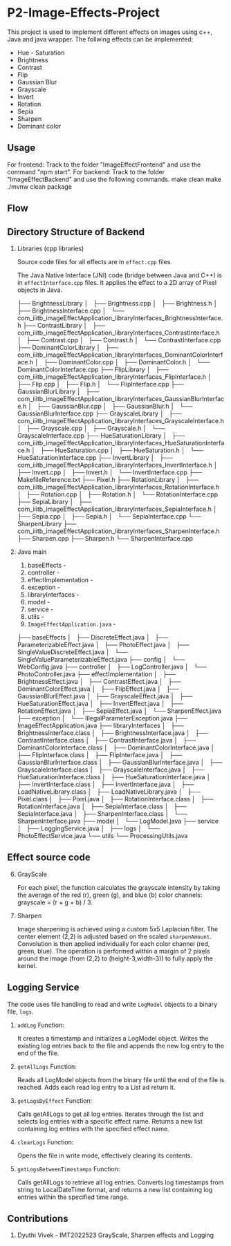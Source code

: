 # P2-Image-Effects-Project

This project is used to implement different effects on images using c++, Java and java wrapper.
The follwing effects can be implemented:
- Hue - Saturation
- Brightness
- Contrast
- Flip 
- Gaussian Blur
- Grayscale
- Invert
- Rotation 
- Sepia
- Sharpen
- Dominant color

## Usage
 For frontend:
    Track to the folder "ImageEffectFrontend" and use the command "npm start".
 For backend:
    Track to the folder "ImageEffectBackend" and use the following commands.
    make clean
    make
    ./mvnw clean package
    <jar command>


## Flow

## Directory Structure of Backend
1. Libraries (cpp libraries)

    Source code files for all effects are in `effect.cpp` files. 

    The Java Native Interface (JNI) code (bridge between Java and C++) is in `effectInterface.cpp` files. It applies the effect to a 2D array of Pixel objects in Java. 

    ├── BrightnessLibrary
    │   ├── Brightness.cpp
    │   ├── Brightness.h
    │   ├── BrightnessInterface.cpp
    │   └── com_iiitb_imageEffectApplication_libraryInterfaces_BrightnessInterface.h
    ├── ContrastLibrary
    │   ├── com_iiitb_imageEffectApplication_libraryInterfaces_ContrastInterface.h
    │   ├── Contrast.cpp
    │   ├── Contrast.h
    │   └── ContrastInterface.cpp
    ├── DominantColorLibrary
    │   ├── com_iiitb_imageEffectApplication_libraryInterfaces_DominantColorInterface.h
    │   ├── DominantColor.cpp
    │   ├── DominantColor.h
    │   └── DominantColorInterface.cpp
    ├── FlipLibrary
    │   ├── com_iiitb_imageEffectApplication_libraryInterfaces_FlipInterface.h
    │   ├── Flip.cpp
    │   ├── Flip.h
    │   └── FlipInterface.cpp
    ├── GaussianBlurLibrary
    │   ├── com_iiitb_imageEffectApplication_libraryInterfaces_GaussianBlurInterface.h
    │   ├── GaussianBlur.cpp
    │   ├── GaussianBlur.h
    │   └── GaussianBlurInterface.cpp
    ├── GrayscaleLibrary
    │   ├── com_iiitb_imageEffectApplication_libraryInterfaces_GrayscaleInterface.h
    │   ├── Grayscale.cpp
    │   ├── Grayscale.h
    │   └── GrayscaleInterface.cpp
    ├── HueSaturationLibrary
    │   ├── com_iiitb_imageEffectApplication_libraryInterfaces_HueSaturationInterface.h
    │   ├── HueSaturation.cpp
    │   ├── HueSaturation.h
    │   └── HueSaturationInterface.cpp
    ├── InvertLibrary
    │   ├── com_iiitb_imageEffectApplication_libraryInterfaces_InvertInterface.h
    │   ├── Invert.cpp
    │   ├── Invert.h
    │   └── InvertInterface.cpp
    ├── MakefileReference.txt
    ├── Pixel.h
    ├── RotationLibrary
    │   ├── com_iiitb_imageEffectApplication_libraryInterfaces_RotationInterface.h
    │   ├── Rotation.cpp
    │   ├── Rotation.h
    │   └── RotationInterface.cpp
    ├── SepiaLibrary
    │   ├── com_iiitb_imageEffectApplication_libraryInterfaces_SepiaInterface.h
    │   ├── Sepia.cpp
    │   ├── Sepia.h
    │   └── SepiaInterface.cpp
    └── SharpenLibrary
        ├── com_iiitb_imageEffectApplication_libraryInterfaces_SharpenInterface.h
        ├── Sharpen.cpp
        ├── Sharpen.h
        └── SharpenInterface.cpp

2. Java main
    
    1. baseEffects - 
    2. controller -
    3. effectImplementation - 
    4. exception - 
    5. libraryInterfaces - 
    6. model - 
    7. service - 
    8. utils -
    9. `ImageEffectApplication.java` -  



    ├── baseEffects
    │   ├── DiscreteEffect.java
    │   ├── ParameterizableEffect.java
    │   ├── PhotoEffect.java
    │   ├── SingleValueDiscreteEffect.java
    │   └── SingleValueParameterizableEffect.java
    ├── config
    │   └── WebConfig.java
    ├── controller
    │   ├── LogController.java
    │   └── PhotoController.java
    ├── effectImplementation
    │   ├── BrightnessEffect.java
    │   ├── ContrastEffect.java
    │   ├── DominantColorEffect.java
    │   ├── FlipEffect.java
    │   ├── GaussianBlurEffect.java
    │   ├── GrayscaleEffect.java
    │   ├── HueSaturationEffect.java
    │   ├── InvertEffect.java
    │   ├── RotationEffect.java
    │   ├── SepiaEffect.java
    │   └── SharpenEffect.java
    ├── exception
    │   └── IllegalParameterException.java
    ├── ImageEffectApplication.java
    ├── libraryInterfaces
    │   ├── BrightnessInterface.class
    │   ├── BrightnessInterface.java
    │   ├── ContrastInterface.class
    │   ├── ContrastInterface.java
    │   ├── DominantColorInterface.class
    │   ├── DominantColorInterface.java
    │   ├── FlipInterface.class
    │   ├── FlipInterface.java
    │   ├── GaussianBlurInterface.class
    │   ├── GaussianBlurInterface.java
    │   ├── GrayscaleInterface.class
    │   ├── GrayscaleInterface.java
    │   ├── HueSaturationInterface.class
    │   ├── HueSaturationInterface.java
    │   ├── InvertInterface.class
    │   ├── InvertInterface.java
    │   ├── LoadNativeLibrary.class
    │   ├── LoadNativeLibrary.java
    │   ├── Pixel.class
    │   ├── Pixel.java
    │   ├── RotationInterface.class
    │   ├── RotationInterface.java
    │   ├── SepiaInterface.class
    │   ├── SepiaInterface.java
    │   ├── SharpenInterface.class
    │   └── SharpenInterface.java
    ├── model
    │   └── LogModel.java
    ├── service
    │   ├── LoggingService.java
    │   ├── logs
    │   └── PhotoEffectService.java
    └── utils
        └── ProcessingUtils.java


## Effect source code

6. GrayScale

    For each pixel, the function calculates the grayscale intensity by taking the average of the red (r), green (g), and blue (b) color channels: grayscale = (r + g + b) / 3.

11. Sharpen

    Image sharpening is achieved using a custom 5x5 Laplacian filter. The center element (2,2) is adjusted based on the scaled `sharpenAmount`. Convolution is then applied individually for each color channel (red, green, blue). The operation is performed within a margin of 2 pixels around the image (from (2,2) to (height-3,width-3)) to fully apply the kernel.


## Logging Service

The code uses file handling to read and write `LogModel` objects to a binary file, `logs`.

1. `addLog` Function:

    It creates a timestamp and initializes a LogModel object. Writes the existing log entries back to the file and appends the new log entry to the end of the file.

2. `getAllLogs` Function:

    Reads all LogModel objects from the binary file until the end of the file is reached. Adds each read log entry to a List ad return it.

3. `getLogsByEffect` Function:

    Calls getAllLogs to get all log entries.
    Iterates through the list and selects log entries with a specific effect name.
    Returns a new list containing log entries with the specified effect name.

4. `clearLogs` Function:

    Opens the file in write mode, effectively clearing its contents.

5. `getLogsBetweenTimestamps` Function:

    Calls getAllLogs to retrieve all log entries. Converts log timestamps from string to LocalDateTime format, and returns a new list containing log entries within the specified time range.

## Contributions

1. Dyuthi Vivek - IMT2022523
    GrayScale, Sharpen effects and Logging
